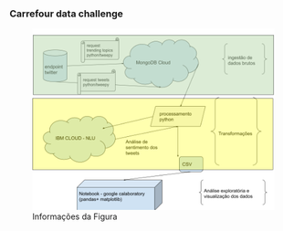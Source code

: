 ### Carrefour data challenge
<figure>
  <img src="https://github.com/desenvolvedorjairomonassa/carrefourdatachallenge/blob/main/carrefour.png" alt="Desenvolvimento">
  <figcaption>Informações da Figura</figcaption>
</figure>

